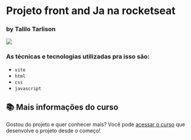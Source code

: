 # Projeto front and Ja na rocketseat

### by Talilo Tarlison
![](https://img.shields.io/github/license/alura-cursos/android-com-kotlin-personalizando-ui)
### As técnicas e tecnologias utilizadas pra isso são:
- `vite`
- `html`
- `css`
- `javascript`

## 📚 Mais informações do curso

Gostou do projeto e quer conhecer mais? Você pode [acessar o curso](#) que desenvolve o projeto desde o começo!
